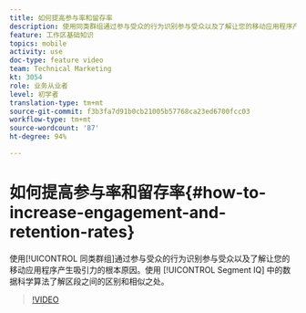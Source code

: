 ```yaml
---
title: 如何提高参与率和留存率
description: 使用同类群组通过参与受众的行为识别参与受众以及了解让您的移动应用程序产生吸引力的根本原因。使用 Segment IQ 中的数据科学算法了解区段之间的区别和相似之处。
feature: 工作区基础知识
topics: mobile
activity: use
doc-type: feature video
team: Technical Marketing
kt: 3054
role: 业务从业者
level: 初学者
translation-type: tm+mt
source-git-commit: f3b3fa7d91b0cb21005b57768ca23ed6700fcc03
workflow-type: tm+mt
source-wordcount: '87'
ht-degree: 94%

---
```



# 如何提高参与率和留存率{#how-to-increase-engagement-and-retention-rates}

使用[!UICONTROL 同类群组]通过参与受众的行为识别参与受众以及了解让您的移动应用程序产生吸引力的根本原因。使用 [!UICONTROL Segment IQ] 中的数据科学算法了解区段之间的区别和相似之处。

>[!VIDEO](https://video.tv.adobe.com/v/27825/?quality=12)

